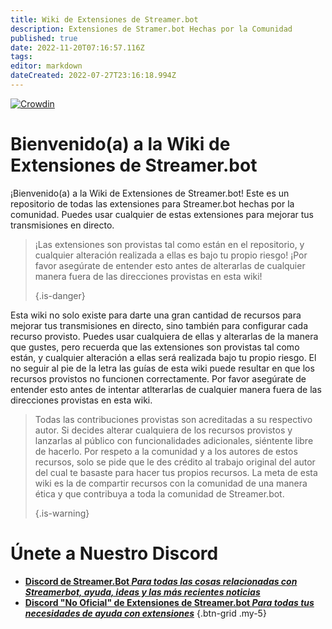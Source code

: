 ```yaml
---
title: Wiki de Extensiones de Streamer.bot
description: Extensiones de Stramer.bot Hechas por la Comunidad
published: true
date: 2022-11-20T07:16:57.116Z
tags: 
editor: markdown
dateCreated: 2022-07-27T23:16:18.994Z
---
```


[![Crowdin](https://badges.crowdin.net/streamer-bot-extensions-wiki/localized.svg)](https://translate.botextensions.dev/project/streamer-bot-extensions-wiki)
# Bienvenido(a) a la Wiki de Extensiones de Streamer.bot

¡Bienvenido(a) a la Wiki de Extensiones de Streamer.bot! Este es un repositorio de todas las extensiones para Streamer.bot hechas por la comunidad. Puedes usar cualquier de estas extensiones para mejorar tus transmisiones en directo.
> ¡Las extensiones son provistas tal como están en el repositorio, y cualquier alteración realizada a ellas es bajo tu propio riesgo! ¡Por favor asegúrate de entender esto antes de alterarlas de cualquier manera fuera de las direcciones provistas en esta wiki! 
> 
> {.is-danger}

Esta wiki no solo existe para darte una gran cantidad de recursos para mejorar tus transmisiones en directo, sino también para configurar cada recurso provisto. Puedes usar cualquiera de ellas y alterarlas de la manera que gustes, pero recuerda que las extensiones son provistas tal como están, y cualquier alteración a ellas será realizada bajo tu propio riesgo. El no seguir al pie de la letra las guías de esta wiki puede resultar en que los recursos provistos no funcionen correctamente. Por favor asegúrate de entender esto antes de intentar atlterarlas de cualquier manera fuera de las direcciones provistas en esta wiki.
> Todas las contribuciones provistas son acreditadas a su respectivo autor. Si decides alterar cualquiera de los recursos provistos y lanzarlas al público con funcionalidades adicionales, siéntente libre de hacerlo. Por respeto a la comunidad y a los autores de estos recursos, solo se pide que le des crédito al trabajo original del autor del cual te basaste para hacer tus propios recursos. La meta de esta wiki es la de compartir recursos con la comunidad de una manera ética y que contribuya a toda la comunidad de Streamer.bot. 
> 
> {.is-warning}

# Únete a Nuestro Discord

- [<i class="mdi mdi-discord text--discord"></i>**Discord de Streamer.Bot *Para todas las cosas relacionadas con Streamerbot, ayuda, ideas y las más recientes noticias***](https://discord.gg/6jBaYeatnZ)
- [<i class="mdi mdi-discord text--discord"></i>**Discord "No Oficial" de Extensiones de Streamer.bot *Para todas tus necesidades de ayuda con extensiones***](https://discord.gg/a9ttKtkUZ7)
{.btn-grid .my-5}


